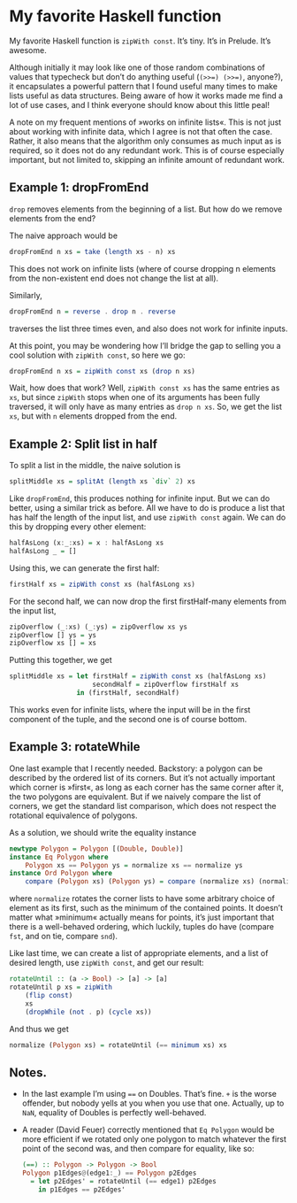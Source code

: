 # My favorite Haskell function

My favorite Haskell function is `zipWith const`. It’s tiny. It’s in Prelude.
It’s awesome.

Although initially it may look like one of those random combinations of values
that typecheck but don’t do anything useful (`(>>=) (>>=)`, anyone?), it
encapsulates a powerful pattern that I found useful many times to make lists
useful as data structures. Being aware of how it works made me find a lot of use
cases, and I think everyone should know about this little peal!

A note on my frequent mentions of »works on infinite lists«. This is not just
about working with infinite data, which I agree is not that often the case.
Rather, it also means that the algorithm only consumes as much input as is
required, so it does not do any redundant work. This is of course especially
important, but not limited to, skipping an infinite amount of redundant work.

## Example 1: dropFromEnd

`drop` removes elements from the beginning of a list. But how do we remove
elements from the end?

The naive approach would be

```haskell
dropFromEnd n xs = take (length xs - n) xs
```

This does not work on infinite lists (where of course dropping n elements from
the non-existent end does not change the list at all).

Similarly,

```haskell
dropFromEnd n = reverse . drop n . reverse
```

traverses the list three times even, and also does not work for infinite inputs.

At this point, you may be wondering how I’ll bridge the gap to selling you a
cool solution with `zipWith const`, so here we go:

```haskell
dropFromEnd n xs = zipWith const xs (drop n xs)
```

Wait, how does that work? Well, `zipWith const xs` has the same entries as `xs`,
but since `zipWith` stops when one of its arguments has been fully traversed, it
will only have as many entries as `drop n xs`. So, we get the list `xs`, but
with `n` elements dropped from the end.

## Example 2: Split list in half

To split a list in the middle, the naive solution is

```haskell
splitMiddle xs = splitAt (length xs `div` 2) xs
```

Like `dropFromEnd`, this produces nothing for infinite input. But we can do
better, using a similar trick as before. All we have to do is produce a list
that has half the length of the input list, and use `zipWith const` again. We
can do this by dropping every other element:

```haskell
halfAsLong (x:_:xs) = x : halfAsLong xs
halfAsLong _ = []
```

Using this, we can generate the first half:

```haskell
firstHalf xs = zipWith const xs (halfAsLong xs)
```

For the second half, we can now drop the first firstHalf-many elements from the
input list,

```haskell
zipOverflow (_:xs) (_:ys) = zipOverflow xs ys
zipOverflow [] ys = ys
zipOverflow xs [] = xs
```

Putting this together, we get

```haskell
splitMiddle xs = let firstHalf = zipWith const xs (halfAsLong xs)
                     secondHalf = zipOverflow firstHalf xs
                 in (firstHalf, secondHalf)
```

This works even for infinite lists, where the input will be in the first
component of the tuple, and the second one is of course bottom.

## Example 3: rotateWhile

One last example that I recently needed. Backstory: a polygon can be described
by the ordered list of its corners. But it’s not actually important which corner
is »first«, as long as each corner has the same corner after it, the two
polygons are equivalent. But if we naively compare the list of corners, we get
the standard list comparison, which does not respect the rotational equivalence
of polygons.

As a solution, we should write the equality instance

```haskell
newtype Polygon = Polygon [(Double, Double)]
instance Eq Polygon where
    Polygon xs == Polygon ys = normalize xs == normalize ys
instance Ord Polygon where
    compare (Polygon xs) (Polygon ys) = compare (normalize xs) (normalize ys)
```

where `normalize` rotates the corner lists to have some arbitrary choice of
element as its first, such as the minimum of the contained points. It doesn’t
matter what »minimum« actually means for points, it’s just important that there
is a well-behaved ordering, which luckily, tuples do have (compare `fst`, and on
tie, compare `snd`).

Like last time, we can create a list of appropriate elements, and a list of
desired length, use `zipWith const`, and get our result:

```haskell
rotateUntil :: (a -> Bool) -> [a] -> [a]
rotateUntil p xs = zipWith
    (flip const)
    xs
    (dropWhile (not . p) (cycle xs))
```

And thus we get

```haskell
normalize (Polygon xs) = rotateUntil (== minimum xs) xs
```

## Notes.

- In the last example I’m using `==` on Doubles. That’s fine. `+` is the worse
  offender, but nobody yells at you when you use that one. Actually, up to
  `NaN`, equality of Doubles is perfectly well-behaved.

- A reader (David Feuer) correctly mentioned that `Eq Polygon` would be more
  efficient if we rotated only one polygon to match whatever the first point of
  the second was, and then compare for equality, like so:

  ```haskell
  (==) :: Polygon -> Polygon -> Bool
  Polygon p1Edges@(edge1:_) == Polygon p2Edges
    = let p2Edges' = rotateUntil (== edge1) p2Edges
      in p1Edges == p2Edges'
  ```
